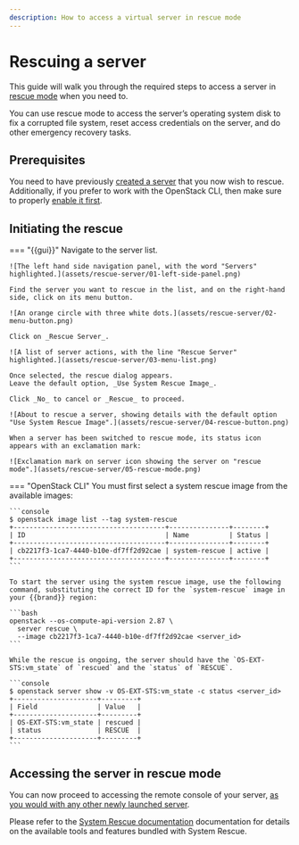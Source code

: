 ```yaml
---
description: How to access a virtual server in rescue mode
---
```

# Rescuing a server

This guide will walk you through the required steps to access a server in [rescue mode](https://docs.openstack.org/nova/latest/user/rescue.html) when you need to.

You can use rescue mode to access the server’s operating system disk to fix a corrupted file system, reset access credentials on the server, and do other emergency recovery tasks.


## Prerequisites

You need to have previously [created a server](new-server.md) that you now wish to rescue.
Additionally, if you prefer to work with the OpenStack CLI, then make sure to properly [enable it first](../../getting-started/enable-openstack-cli.md).


## Initiating the rescue

=== "{{gui}}"
    Navigate to the server list.

    ![The left hand side navigation panel, with the word "Servers" highlighted.](assets/rescue-server/01-left-side-panel.png)

    Find the server you want to rescue in the list, and on the right-hand side, click on its menu button.

    ![An orange circle with three white dots.](assets/rescue-server/02-menu-button.png)

    Click on _Rescue Server_.

    ![A list of server actions, with the line "Rescue Server" highlighted.](assets/rescue-server/03-menu-list.png)

    Once selected, the rescue dialog appears.
    Leave the default option, _Use System Rescue Image_.

    Click _No_ to cancel or _Rescue_ to proceed.

    ![About to rescue a server, showing details with the default option "Use System Rescue Image".](assets/rescue-server/04-rescue-button.png)

    When a server has been switched to rescue mode, its status icon appears with an exclamation mark:

    ![Exclamation mark on server icon showing the server on "rescue mode".](assets/rescue-server/05-rescue-mode.png)

=== "OpenStack CLI"
    You must first select a system rescue image from the available images:

    ```console
    $ openstack image list --tag system-rescue
    +--------------------------------------+---------------+--------+
    | ID                                   | Name          | Status |
    +--------------------------------------+---------------+--------+
    | cb2217f3-1ca7-4440-b10e-df7ff2d92cae | system-rescue | active |
    +--------------------------------------+---------------+--------+
    ```

    To start the server using the system rescue image, use the following command, substituting the correct ID for the `system-rescue` image in your {{brand}} region:

    ```bash
    openstack --os-compute-api-version 2.87 \
      server rescue \
      --image cb2217f3-1ca7-4440-b10e-df7ff2d92cae <server_id>
    ```

    While the rescue is ongoing, the server should have the `OS-EXT-STS:vm_state` of `rescued` and the `status` of `RESCUE`.

    ```console
    $ openstack server show -v OS-EXT-STS:vm_state -c status <server_id>
    +---------------------+---------+
    | Field               | Value   |
    +---------------------+---------+
    | OS-EXT-STS:vm_state | rescued |
    | status              | RESCUE  |
    +---------------------+---------+
    ```

## Accessing the server in rescue mode

You can now proceed to accessing the remote console of your server, [as you would with any other newly launched server](new-server.md#connecting-to-the-server-console).

Please refer to the [System Rescue documentation](https://www.system-rescue.org/manual/) documentation for details on the available tools and features bundled with System Rescue.
